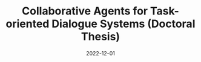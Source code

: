 ---
title: "Collaborative Agents for Task-oriented Dialogue Systems (Doctoral Thesis)"

collection: publications
pubsource: book
permalink: /publication/2022-12-01-Collaborative-Agents-for-Task-oriented-Dialogue-Systems-Doctoral-Thesis
date: 2022-12-01
venue: 'Univeristy of Amsterdam'
citation: ' <b>Jiahuan Pei*</b>, &quot;Collaborative Agents for Task-oriented Dialogue Systems (Doctoral Thesis).&quot; Univeristy of Amsterdam, 2022.'
---